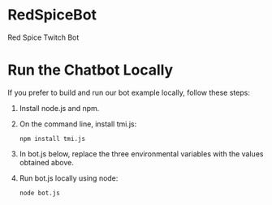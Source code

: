 # RedSpiceBot
Red Spice Twitch Bot

# Run the Chatbot Locally

If you prefer to build and run our bot example locally, follow these steps:

1. Install node.js and npm.
2. On the command line, install tmi.js:

    `npm install tmi.js `
    
3. In bot.js below, replace the three environmental variables with the values obtained above.
4. Run bot.js locally using node:

    `node bot.js `
    
 
